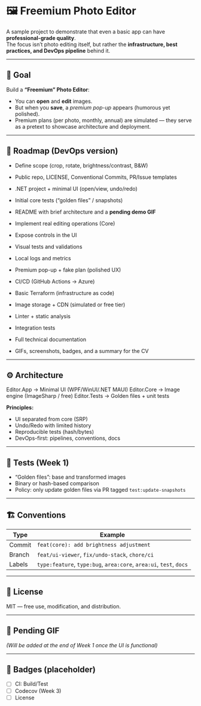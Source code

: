 # 🖼️ Freemium Photo Editor

A sample project to demonstrate that even a basic app can have **professional-grade quality**.  
The focus isn’t photo editing itself, but rather the **infrastructure, best practices, and DevOps pipeline** behind it.

---

## 🚀 Goal

Build a **“Freemium” Photo Editor**:
- You can **open** and **edit** images.  
- But when you **save**, a *premium pop-up* appears (humorous yet polished).  
- Premium plans (per photo, monthly, annual) are simulated — they serve as a pretext to showcase architecture and deployment.

---

## 📅 Roadmap (DevOps version)

- Define scope (crop, rotate, brightness/contrast, B&W)
- Public repo, LICENSE, Conventional Commits, PR/Issue templates
- .NET project + minimal UI (open/view, undo/redo)
- Initial core tests (“golden files” / snapshots)
- README with brief architecture and a **pending demo GIF**

- Implement real editing operations (Core)
- Expose controls in the UI
- Visual tests and validations
- Local logs and metrics

- Premium pop-up + fake plan (polished UX)
- CI/CD (GitHub Actions → Azure)
- Basic Terraform (infrastructure as code)
- Image storage + CDN (simulated or free tier)

- Linter + static analysis
- Integration tests
- Full technical documentation
- GIFs, screenshots, badges, and a summary for the CV

---

## ⚙️ Architecture
Editor.App → Minimal UI (WPF/WinUI/.NET MAUI)
Editor.Core → Image engine (ImageSharp / free)
Editor.Tests → Golden files + unit tests

**Principles:**
- UI separated from core (SRP)
- Undo/Redo with limited history
- Reproducible tests (hash/bytes)
- DevOps-first: pipelines, conventions, docs

---

## 🧪 Tests (Week 1)
- “Golden files”: base and transformed images  
- Binary or hash-based comparison  
- Policy: only update golden files via PR tagged `test:update-snapshots`

---

## 🏗️ Conventions

| Type | Example |
|------|----------|
| Commit | `feat(core): add brightness adjustment` |
| Branch | `feat/ui-viewer`, `fix/undo-stack`, `chore/ci` |
| Labels | `type:feature`, `type:bug`, `area:core`, `area:ui`, `test`, `docs` |

---

## 📘 License
MIT — free use, modification, and distribution.

---

## 🧩 Pending GIF
*(Will be added at the end of Week 1 once the UI is functional)*

---

## 🧰 Badges (placeholder)
- [ ] CI: Build/Test  
- [ ] Codecov (Week 3)  
- [ ] License  
